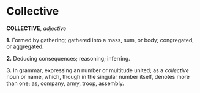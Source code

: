 # Collective

**COLLECTIVE**, _adjective_

**1.** Formed by gathering; gathered into a mass, sum, or body; congregated, or aggregated.

**2.** Deducing consequences; reasoning; inferring.

**3.** In grammar, expressing an number or multitude united; as a _collective_ noun or name, which, though in the singular number itself, denotes more than one; as, company, army, troop, assembly.